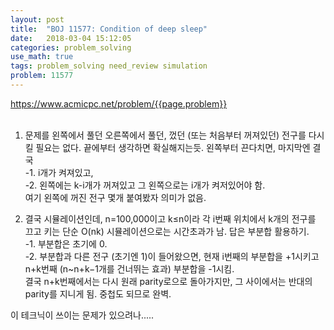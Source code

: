 ```yaml
---
layout: post
title:  "BOJ 11577: Condition of deep sleep"
date:   2018-03-04 15:12:05 
categories: problem_solving
use_math: true
tags: problem_solving need_review simulation
problem: 11577
---
```


<a target="_blank" href="https://www.acmicpc.net/problem/{{page.problem}}">https://www.acmicpc.net/problem/{{page.problem}}</a><br/><br/>
  
1. 문제를 왼쪽에서 풀던 오른쪽에서 풀던, 껐던 (또는 처음부터 꺼져있던) 전구를 다시 킬 필요는 없다.
끝에부터 생각하면 확실해지는듯. 왼쪽부터 끈다치면, 마지막엔 결국  
-1. i개가 켜져있고,  
-2. 왼쪽에는 k-i개가 꺼져있고 그 왼쪽으로는 i개가 켜저있어야 함.  
여기 왼쪽에 꺼진 전구 몇개 붙여봤자 의미가 없음.

2. 결국 시뮬레이션인데, n=100,000이고 k≤n이라 각 i번째 위치에서 k개의 전구를 끄고 키는 단순 O(nk) 시뮬레이션으로는 시간초과가 남.
답은 부분합 활용하기.  
-1. 부분합은 초기에 0.  
-2. 부분합과 다른 전구 (초기엔 1)이 들어왔으면, 현재 i번째의 부분합을 +1시키고 n+k번째 (n~n+k−1개를 건너뛰는 효과) 부분합을 -1시킴.  
결국 n+k번째에서는 다시 원래 parity로으로 돌아가지만, 그 사이에서는 반대의 parity를 지니게 됨. 중첩도 되므로 완벽.

이 테크닉이 쓰이는 문제가 있으려나.....